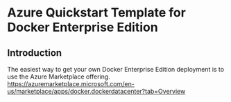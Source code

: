 # Azure Quickstart Template for Docker Enterprise Edition

## Introduction

The easiest way to get your own Docker Enterprise Edition deployment is to use the Azure Marketplace offering. https://azuremarketplace.microsoft.com/en-us/marketplace/apps/docker.dockerdatacenter?tab=Overview
